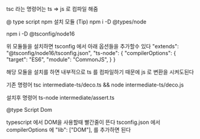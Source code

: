 tsc 라는 명령어는 ts => js 로 컴파일 해줌


@ type script npm 설치 모듈 (Tip)
npm i -D @types/node

npm i -D @tsconfig/node16

위 모듈들을 설치하면 tsconfig 에서 아래 옵션들을 추가할수 있다
"extends": "@tsconfig/node16/tsconfig.json",
"ts-node": {
"compilerOptions": {
"target": "ES6",
"module": "CommonJS",
}
}

해당 모듈을 설치를 하면 내부적으로 ts 를 컴파일하기 때문에 js 로 변환을 시켜도된다

기존 명령어 tsc intermediate-ts/deco.ts && node intermediate-ts/deco.js

설치후 명령어 ts-node intermediate/assert.ts


@type Script Dom 

typescript 에서 DOM을 사용할때 빨간줄이 뜬다 
tsconfig.json 에서 compilerOptions 에       "lib": ["DOM"], 를 추가하면 된다
